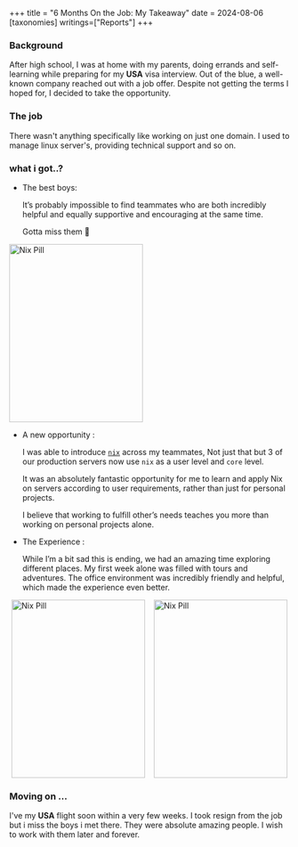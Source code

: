 +++
title = "6 Months On the Job: My Takeaway"
date = 2024-08-06
[taxonomies]
writings=["Reports"]
+++

### Background

After high school, I was at home with my parents, doing errands and
self-learning while preparing for my __USA__ visa interview. Out of the blue, a
well-known company reached out with a job offer. Despite not getting the terms
I hoped for, I decided to take the opportunity.


### The job

There wasn't anything specifically like working on just one domain. I used to
manage linux server's, providing technical support and so on.

### what i got..?

- The best boys:

    It’s probably impossible to find teammates who are both incredibly helpful and equally supportive and encouraging at the same time.

    Gotta miss them 🫡
    

<img alt="Nix Pill" src="/images/mulkot/we.png" style="width: 15rem; height: 20rem;"/>

- A new opportunity :
    
    I was able to introduce [`nix`](https://nixos.org) across my teammates, Not
    just that but 3 of our production servers now use `nix` as a user level and
    `core` level. 

    It was an absolutely fantastic opportunity for me to learn
    and apply Nix on servers according to user requirements, rather than just
    for personal projects. 

    I believe that working to fulfill other’s needs teaches you more than
    working on personal projects alone.    

- The Experience :
   
    While I’m a bit sad this is ending, we had an amazing time exploring different
    places. My first week alone was filled with tours and adventures. The office
    environment was incredibly friendly and helpful, which made the experience even
    better.

<div style="display: flex; flex-wrap: wrap; gap: 1rem; justify-content: center;">
    <img alt="Nix Pill" src="/images/mulkot/patan.png" style="width: 15rem; height: 20rem; object-fit: cover;"/>
    <img alt="Nix Pill" src="/images/mulkot/nix.png" style="width: 15rem; height: 20rem; object-fit: cover;"/>
</div>


### Moving on ...

I've my __USA__ flight soon within a very few weeks. I took resign from the job
but i miss the boys i met there. They were absolute amazing people. I wish to
work with them later and forever.
